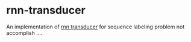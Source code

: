 # rnn-transducer
An implementation of [rnn transducer](https://arxiv.org/pdf/1211.3711.pdf) for sequence labeling problem
not accomplish  ....
